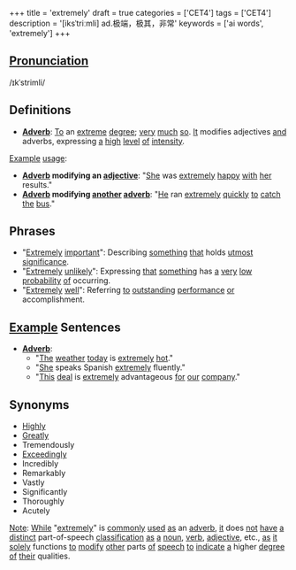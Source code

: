 +++
title = 'extremely'
draft = true
categories = ['CET4']
tags = ['CET4']
description = '[iksˈtriːmli] ad.极端，极其，非常'
keywords = ['ai words', 'extremely']
+++

## [Pronunciation](/post/pronunciation/)
/ɪkˈstrimli/

## Definitions
- **[Adverb](/post/adverb/)**: [To](/post/to/) an [extreme](/post/extreme/) [degree](/post/degree/); [very](/post/very/) [much](/post/much/) [so](/post/so/). [It](/post/it/) modifies adjectives [and](/post/and/) adverbs, expressing [a](/post/a/) [high](/post/high/) [level](/post/level/) [of](/post/of/) [intensity](/post/intensity/).

[Example](/post/example/) [usage](/post/usage/):
- **[Adverb](/post/adverb/) modifying an [adjective](/post/adjective/)**: "[She](/post/she/) was [extremely](/post/extremely/) [happy](/post/happy/) [with](/post/with/) [her](/post/her/) results."
- **[Adverb](/post/adverb/) modifying [another](/post/another/) [adverb](/post/adverb/)**: "[He](/post/he/) ran [extremely](/post/extremely/) [quickly](/post/quickly/) [to](/post/to/) [catch](/post/catch/) [the](/post/the/) [bus](/post/bus/)."

## Phrases
- "[Extremely](/post/extremely/) [important](/post/important/)": Describing [something](/post/something/) [that](/post/that/) holds [utmost](/post/utmost/) [significance](/post/significance/).
- "[Extremely](/post/extremely/) [unlikely](/post/unlikely/)": Expressing [that](/post/that/) [something](/post/something/) has [a](/post/a/) [very](/post/very/) [low](/post/low/) [probability](/post/probability/) [of](/post/of/) occurring.
- "[Extremely](/post/extremely/) [well](/post/well/)": Referring [to](/post/to/) [outstanding](/post/outstanding/) [performance](/post/performance/) [or](/post/or/) accomplishment.

## [Example](/post/example/) Sentences
- **[Adverb](/post/adverb/)**: 
  - "[The](/post/the/) [weather](/post/weather/) [today](/post/today/) is [extremely](/post/extremely/) [hot](/post/hot/)."
  - "[She](/post/she/) speaks Spanish [extremely](/post/extremely/) fluently."
  - "[This](/post/this/) [deal](/post/deal/) is [extremely](/post/extremely/) advantageous [for](/post/for/) [our](/post/our/) [company](/post/company/)."

## Synonyms
- [Highly](/post/highly/)
- [Greatly](/post/greatly/)
- Tremendously
- [Exceedingly](/post/exceedingly/)
- Incredibly
- Remarkably
- Vastly
- Significantly
- Thoroughly
- Acutely

[Note](/post/note/): [While](/post/while/) "[extremely](/post/extremely/)" is [commonly](/post/commonly/) [used](/post/used/) [as](/post/as/) an [adverb](/post/adverb/), [it](/post/it/) does [not](/post/not/) [have](/post/have/) [a](/post/a/) [distinct](/post/distinct/) part-of-speech [classification](/post/classification/) [as](/post/as/) [a](/post/a/) [noun](/post/noun/), [verb](/post/verb/), [adjective](/post/adjective/), etc., [as](/post/as/) [it](/post/it/) [solely](/post/solely/) functions [to](/post/to/) [modify](/post/modify/) [other](/post/other/) parts [of](/post/of/) [speech](/post/speech/) [to](/post/to/) [indicate](/post/indicate/) [a](/post/a/) higher [degree](/post/degree/) [of](/post/of/) [their](/post/their/) qualities.
